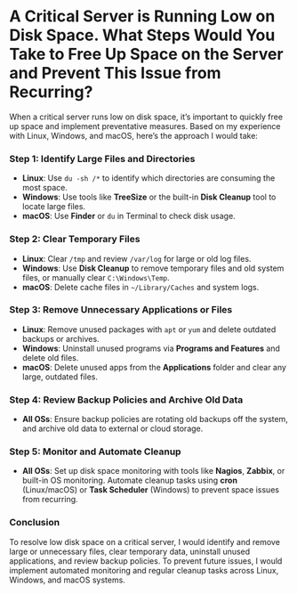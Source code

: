 # A Critical Server is Running Low on Disk Space. What Steps Would You Take to Free Up Space on the Server and Prevent This Issue from Recurring?

When a critical server runs low on disk space, it’s important to quickly free up space and implement preventative measures. Based on my experience with Linux, Windows, and macOS, here’s the approach I would take:

### Step 1: Identify Large Files and Directories

- **Linux**: Use `du -sh /*` to identify which directories are consuming the most space.
- **Windows**: Use tools like **TreeSize** or the built-in **Disk Cleanup** tool to locate large files.
- **macOS**: Use **Finder** or `du` in Terminal to check disk usage.

### Step 2: Clear Temporary Files

- **Linux**: Clear `/tmp` and review `/var/log` for large or old log files.
- **Windows**: Use **Disk Cleanup** to remove temporary files and old system files, or manually clear `C:\Windows\Temp`.
- **macOS**: Delete cache files in `~/Library/Caches` and system logs.

### Step 3: Remove Unnecessary Applications or Files

- **Linux**: Remove unused packages with `apt` or `yum` and delete outdated backups or archives.
- **Windows**: Uninstall unused programs via **Programs and Features** and delete old files.
- **macOS**: Delete unused apps from the **Applications** folder and clear any large, outdated files.

### Step 4: Review Backup Policies and Archive Old Data

- **All OSs**: Ensure backup policies are rotating old backups off the system, and archive old data to external or cloud storage.

### Step 5: Monitor and Automate Cleanup

- **All OSs**: Set up disk space monitoring with tools like **Nagios**, **Zabbix**, or built-in OS monitoring. Automate cleanup tasks using **cron** (Linux/macOS) or **Task Scheduler** (Windows) to prevent space issues from recurring.

### Conclusion

To resolve low disk space on a critical server, I would identify and remove large or unnecessary files, clear temporary data, uninstall unused applications, and review backup policies. To prevent future issues, I would implement automated monitoring and regular cleanup tasks across Linux, Windows, and macOS systems.
